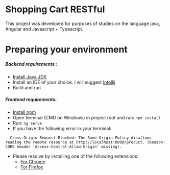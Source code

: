 # Shopping Cart RESTful
This project was developed for purposes of studies on the language java, Angular and Javascript + Typescript.

# Preparing your environment

##### Backend requirements :
  - [Install Java JDK]
  - Install an IDE of your choice. I will suggest [Intellij]
  - Build and run

##### Frontend requirements:
  - [Install npm]
  - Open terminal (CMD on Windows) in project root and run:  ```npm install```
  - Run: ```ng serve```
  - If you have the following error in your terminal: 
```
  Cross-Origin Request Blocked: The Same Origin Policy disallows reading the remote resource at http://localhost:8080/product. (Reason: CORS header ‘Access-Control-Allow-Origin’ missing).
```
  
  - Please resolve by installing one of the following extensions:
    - [For Chrome]
    - [For Firefox]

   [Install npm]: <https://docs.npmjs.com/cli/install>
   [Install Java JDK]: <http://www.oracle.com/technetwork/pt/java/javase/downloads/jdk8-downloads-2133151.html>
   [Intellij]: <https://www.jetbrains.com/idea/download>
   [For Chrome]: <https://chrome.google.com/webstore/detail/cors-toggle/jioikioepegflmdnbocfhgmpmopmjkim?utm_source=chrome-ntp-icon>
   [For Firefox]: <https://addons.mozilla.org/en-GB/firefox/addon/cors-everywhere/>
